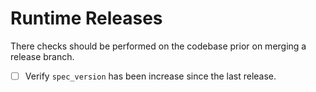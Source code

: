 # Runtime Releases
There checks should be performed on the codebase prior on merging a release branch.

- [ ] Verify `spec_version` has been increase since the last release.